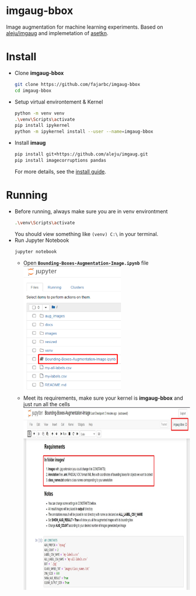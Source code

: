 # imgaug-bbox
Image augmentation for machine learning experiments.
Based on [aleju/imgaug](https://github.com/aleju/imgaug) and implemetation of [asetkn](https://github.com/asetkn/Tutorial-Image-and-Multiple-Bounding-Boxes-Augmentation-for-Deep-Learning-in-4-Steps).

# Install
- Clone **imgaug-bbox**
  ```bash
  git clone https://github.com/fajarbc/imgaug-bbox
  cd imgaug-bbox
  ```
- Setup virtual environtement & Kernel
  ```bash
  python -m venv venv
  .\venv\Scripts\activate
  pip install ipykernel
  python -m ipykernel install --user --name=imgaug-bbox
  ```
- Install **imaug**
  ```bash
  pip install git+https://github.com/aleju/imgaug.git
  pip install imagecorruptions pandas
  ```
  For more details, see the [install guide](https://imgaug.readthedocs.io/en/latest/source/installation.html).

# Running
- Before running, always make sure you are in venv environtment
  ```bash
  .\venv\Scripts\activate
  ```
  You should view something like ```(venv) C:\``` in your terminal.
- Run Jupyter Notebook
  ```sh
  jupyter notebook
  ```
  - Open **`Bounding-Boxes-Augmentation-Image.ipynb`** file <br><img src="docs/photo-1.png" height="350">
  - Meet its requirements, make sure your kernel is **imgaug-bbox** and just run all the cells <img src="docs/photo-2.png" height="500">
   
